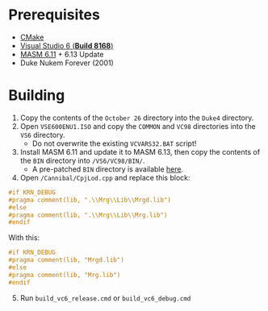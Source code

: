 # Prerequisites
* [CMake](https://cmake.org/)
* [Visual Studio 6 (**Build 8168**)](https://winworldpc.com/product/microsoft-visual-stu/60)
* [MASM 6.11](https://archive.org/details/en_masm611) + 6.13 Update
* Duke Nukem Forever (2001)

# Building
1. Copy the contents of the `October 26` directory into the `Duke4` directory.
2. Open `VSE600ENU1.ISO` and copy the `COMMON` and `VC98` directories into the `VS6` directory.
    * Do not overwrite the existing `VCVARS32.BAT` script!
3. Install MASM 6.11 and update it to MASM 6.13, then copy the contents of the `BIN` directory into `/VS6/VC98/BIN/`.
    * A pre-patched `BIN` directory is available [here](https://cdn.discordapp.com/attachments/309328208464183296/1154082976737542164/MASM613.7z).
4. Open `/Cannibal/CpjLod.cpp` and replace this block:

```cpp
#if KRN_DEBUG
#pragma comment(lib, ".\\Mrg\\Lib\\Mrgd.lib")
#else
#pragma comment(lib, ".\\Mrg\\Lib\\Mrg.lib")
#endif
```

With this:

```cpp
#if KRN_DEBUG
#pragma comment(lib, "Mrgd.lib")
#else
#pragma comment(lib, "Mrg.lib")
#endif
```

5. Run `build_vc6_release.cmd` or `build_vc6_debug.cmd`
